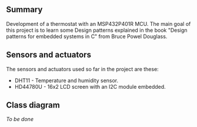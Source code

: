## Summary

Development of a thermostat with an MSP432P401R MCU. The main goal of this project is to learn some Design patterns explained in the book "Design patterns for embedded systems in C" from Bruce Powel Douglass.

## Sensors and actuators

The sensors and actuators used so far in the project are these:
* DHT11 - Temperature and humidity sensor.
* HD44780U - 16x2 LCD screen with an I2C module embedded. 

## Class diagram

*To be done*

